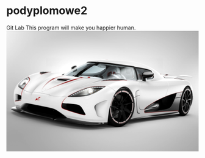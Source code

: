 # podyplomowe2
Git Lab
This program will make you happier human.
![image](src/Adnotacja%202019-11-23%20162422.png)
